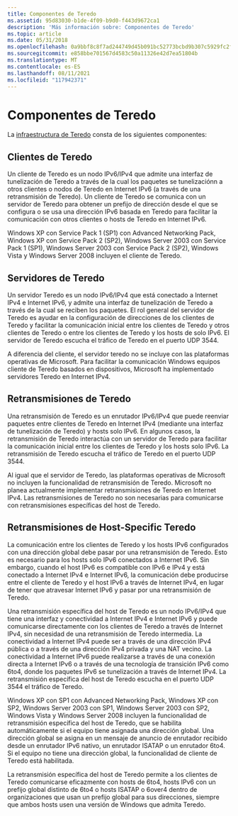 ```yaml
---
title: Componentes de Teredo
ms.assetid: 95d83030-b1de-4f09-b9d0-f443d9672ca1
description: 'Más información sobre: Componentes de Teredo'
ms.topic: article
ms.date: 05/31/2018
ms.openlocfilehash: 0a9bbf8c8f7ad244749d45b091bc52773bcbd9b307c5929fc2fcbfce370d8cfb
ms.sourcegitcommit: e858bbe701567d4583c50a11326e42d7ea51804b
ms.translationtype: MT
ms.contentlocale: es-ES
ms.lasthandoff: 08/11/2021
ms.locfileid: "117942371"
---
```

# <a name="teredo-components"></a>Componentes de Teredo

La [infraestructura de Teredo](about-teredo.md) consta de los siguientes componentes:

## <a name="teredo-clients"></a>Clientes de Teredo

Un cliente de Teredo es un nodo IPv6/IPv4 que admite una interfaz de tunelización de Teredo a través de la cual los paquetes se tunelizaciónn a otros clientes o nodos de Teredo en Internet IPv6 (a través de una retransmisión de Teredo). Un cliente de Teredo se comunica con un servidor de Teredo para obtener un prefijo de dirección desde el que se configura o se usa una dirección IPv6 basada en Teredo para facilitar la comunicación con otros clientes o hosts de Teredo en Internet IPv6.

Windows XP con Service Pack 1 (SP1) con Advanced Networking Pack, Windows XP con Service Pack 2 (SP2), Windows Server 2003 con Service Pack 1 (SP1), Windows Server 2003 con Service Pack 2 (SP2), Windows Vista y Windows Server 2008 incluyen el cliente de Teredo.

## <a name="teredo-servers"></a>Servidores de Teredo

Un servidor Teredo es un nodo IPv6/IPv4 que está conectado a Internet IPv4 e Internet IPv6, y admite una interfaz de tunelización de Teredo a través de la cual se reciben los paquetes. El rol general del servidor de Teredo es ayudar en la configuración de direcciones de los clientes de Teredo y facilitar la comunicación inicial entre los clientes de Teredo y otros clientes de Teredo o entre los clientes de Teredo y los hosts de solo IPv6. El servidor de Teredo escucha el tráfico de Teredo en el puerto UDP 3544.

A diferencia del cliente, el servidor teredo no se incluye con las plataformas operativas de Microsoft. Para facilitar la comunicación Windows equipos cliente de Teredo basados en dispositivos, Microsoft ha implementado servidores Teredo en Internet IPv4.

## <a name="teredo-relays"></a>Retransmisiones de Teredo

Una retransmisión de Teredo es un enrutador IPv6/IPv4 que puede reenviar paquetes entre clientes de Teredo en Internet IPv4 (mediante una interfaz de tunelización de Teredo) y hosts solo IPv6. En algunos casos, la retransmisión de Teredo interactúa con un servidor de Teredo para facilitar la comunicación inicial entre los clientes de Teredo y los hosts solo IPv6. La retransmisión de Teredo escucha el tráfico de Teredo en el puerto UDP 3544.

Al igual que el servidor de Teredo, las plataformas operativas de Microsoft no incluyen la funcionalidad de retransmisión de Teredo. Microsoft no planea actualmente implementar retransmisiones de Teredo en Internet IPv4. Las retransmisiones de Teredo no son necesarias para comunicarse con retransmisiones específicas del host de Teredo.

## <a name="teredo-host-specific-relays"></a>Retransmisiones de Host-Specific Teredo

La comunicación entre los clientes de Teredo y los hosts IPv6 configurados con una dirección global debe pasar por una retransmisión de Teredo. Esto es necesario para los hosts solo IPv6 conectados a Internet IPv6. Sin embargo, cuando el host IPv6 es compatible con IPv6 e IPv4 y está conectado a Internet IPv4 e Internet IPv6, la comunicación debe producirse entre el cliente de Teredo y el host IPv6 a través de Internet IPv4, en lugar de tener que atravesar Internet IPv6 y pasar por una retransmisión de Teredo.

Una retransmisión específica del host de Teredo es un nodo IPv6/IPv4 que tiene una interfaz y conectividad a Internet IPv4 e Internet IPv6 y puede comunicarse directamente con los clientes de Teredo a través de Internet IPv4, sin necesidad de una retransmisión de Teredo intermedia. La conectividad a Internet IPv4 puede ser a través de una dirección IPv4 pública o a través de una dirección IPv4 privada y una NAT vecino. La conectividad a Internet IPv6 puede realizarse a través de una conexión directa a Internet IPv6 o a través de una tecnología de transición IPv6 como 6to4, donde los paquetes IPv6 se tunelización a través de Internet IPv4. La retransmisión específica del host de Teredo escucha en el puerto UDP 3544 el tráfico de Teredo.

Windows XP con SP1 con Advanced Networking Pack, Windows XP con SP2, Windows Server 2003 con SP1, Windows Server 2003 con SP2, Windows Vista y Windows Server 2008 incluyen la funcionalidad de retransmisión específica del host de Teredo, que se habilita automáticamente si el equipo tiene asignada una dirección global. Una dirección global se asigna en un mensaje de anuncio de enrutador recibido desde un enrutador IPv6 nativo, un enrutador ISATAP o un enrutador 6to4. Si el equipo no tiene una dirección global, la funcionalidad de cliente de Teredo está habilitada.

La retransmisión específica del host de Teredo permite a los clientes de Teredo comunicarse eficazmente con hosts de 6to4, hosts IPv6 con un prefijo global distinto de 6to4 o hosts ISATAP o 6over4 dentro de organizaciones que usan un prefijo global para sus direcciones, siempre que ambos hosts usen una versión de Windows que admita Teredo.

 

 




